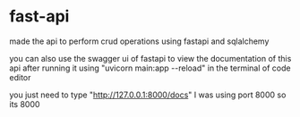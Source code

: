 # fast-api

made the api to perform crud operations using fastapi and sqlalchemy 

you can also use the swagger ui of fastapi to view the documentation of this api after running it using "uvicorn main:app --reload" in the terminal of code editor

you just need to type "http://127.0.0.1:8000/docs" I was using port 8000 so its 8000
